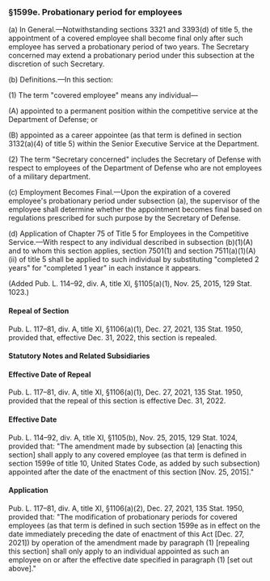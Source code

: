 ### §1599e. Probationary period for employees ###

(a) In General.—Notwithstanding sections 3321 and 3393(d) of title 5, the appointment of a covered employee shall become final only after such employee has served a probationary period of two years. The Secretary concerned may extend a probationary period under this subsection at the discretion of such Secretary.

(b) Definitions.—In this section:

(1) The term "covered employee" means any individual—

(A) appointed to a permanent position within the competitive service at the Department of Defense; or

(B) appointed as a career appointee (as that term is defined in section 3132(a)(4) of title 5) within the Senior Executive Service at the Department.

(2) The term "Secretary concerned" includes the Secretary of Defense with respect to employees of the Department of Defense who are not employees of a military department.

(c) Employment Becomes Final.—Upon the expiration of a covered employee's probationary period under subsection (a), the supervisor of the employee shall determine whether the appointment becomes final based on regulations prescribed for such purpose by the Secretary of Defense.

(d) Application of Chapter 75 of Title 5 for Employees in the Competitive Service.—With respect to any individual described in subsection (b)(1)(A) and to whom this section applies, section 7501(1) and section 7511(a)(1)(A)(ii) of title 5 shall be applied to such individual by substituting "completed 2 years" for "completed 1 year" in each instance it appears.

(Added Pub. L. 114–92, div. A, title XI, §1105(a)(1), Nov. 25, 2015, 129 Stat. 1023.)

#### Repeal of Section ####

Pub. L. 117–81, div. A, title XI, §1106(a)(1), Dec. 27, 2021, 135 Stat. 1950, provided that, effective Dec. 31, 2022, this section is repealed.

#### **Statutory Notes and Related Subsidiaries** ####

#### Effective Date of Repeal ####

Pub. L. 117–81, div. A, title XI, §1106(a)(1), Dec. 27, 2021, 135 Stat. 1950, provided that the repeal of this section is effective Dec. 31, 2022.

#### Effective Date ####

Pub. L. 114–92, div. A, title XI, §1105(b), Nov. 25, 2015, 129 Stat. 1024, provided that: "The amendment made by subsection (a) [enacting this section] shall apply to any covered employee (as that term is defined in section 1599e of title 10, United States Code, as added by such subsection) appointed after the date of the enactment of this section [Nov. 25, 2015]."

#### Application ####

Pub. L. 117–81, div. A, title XI, §1106(a)(2), Dec. 27, 2021, 135 Stat. 1950, provided that: "The modification of probationary periods for covered employees (as that term is defined in such section 1599e as in effect on the date immediately preceding the date of enactment of this Act [Dec. 27, 2021]) by operation of the amendment made by paragraph (1) [repealing this section] shall only apply to an individual appointed as such an employee on or after the effective date specified in paragraph (1) [set out above]."